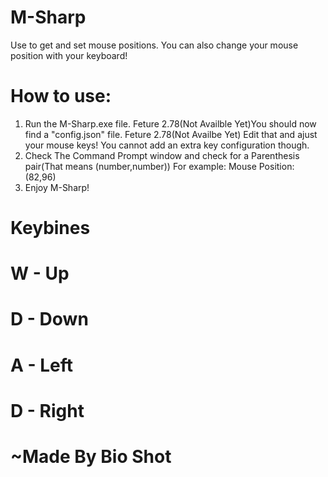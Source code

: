 # M-Sharp
Use to get and set mouse positions. You can also change your mouse position with your keyboard! 

# How to use:
 1. Run the M-Sharp.exe file.
 Feture 2.78(Not Availble Yet)You should now find a "config.json" file.
 Feture 2.78(Not Availbe Yet) Edit that and ajust your mouse keys! You cannot add an extra key configuration though.
 2. Check The Command Prompt window and check for a Parenthesis pair(That means (number,number)) For example: Mouse Position: (82,96)
 3. Enjoy M-Sharp!

# Keybines
# W - Up
# D - Down
# A - Left
# D - Right

# ~Made By Bio Shot
